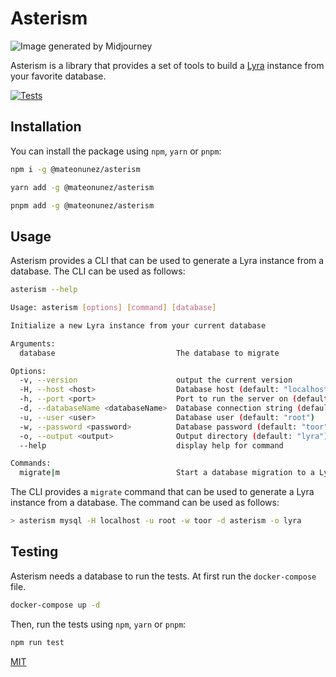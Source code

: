 # Asterism

![Image generated by Midjourney](https://user-images.githubusercontent.com/11861080/198077572-4e82aaa6-817b-49ca-bf7b-0c00c8e8dde8.png)

Asterism is a library that provides a set of tools to build a [Lyra](https://github.com/lyrasearch/lyra) instance from your favorite database.

[![Tests](https://github.com/mateonunez/asterism/actions/workflows/ci.yml/badge.svg?branch=main)](https://github.com/mateonunez/asterism/actions/workflows/ci.yml)

## Installation

You can install the package using `npm`, `yarn` or `pnpm`:

```bash
npm i -g @mateonunez/asterism
```
```bash
yarn add -g @mateonunez/asterism
```
```bash
pnpm add -g @mateonunez/asterism
```

## Usage

Asterism provides a CLI that can be used to generate a Lyra instance from a database. The CLI can be used as follows:

```bash
asterism --help
```

```bash
Usage: asterism [options] [command] [database]

Initialize a new Lyra instance from your current database

Arguments:
  database                           The database to migrate

Options:
  -v, --version                      output the current version
  -H, --host <host>                  Database host (default: "localhost")
  -h, --port <port>                  Port to run the server on (default: "3306")
  -d, --databaseName <databaseName>  Database connection string (default: "asterism")
  -u, --user <user>                  Database user (default: "root")
  -w, --password <password>          Database password (default: "toor")
  -o, --output <output>              Output directory (default: "lyra")
  --help                             display help for command

Commands:
  migrate|m                          Start a database migration to a Lyra instance
```

The CLI provides a `migrate` command that can be used to generate a Lyra instance from a database. The command can be used as follows:

```bash
> asterism mysql -H localhost -u root -w toor -d asterism -o lyra
```

## Testing

Asterism needs a database to run the tests. At first run the `docker-compose` file.

```bash
docker-compose up -d
```

Then, run the tests using `npm`, `yarn` or `pnpm`:

```bash
npm run test
```

[MIT](/LICENSE)
